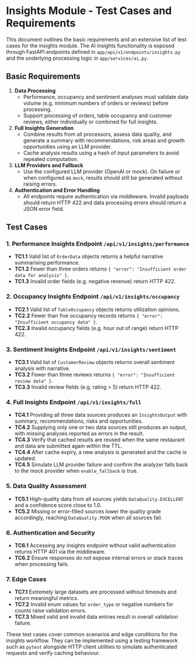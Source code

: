 # Insights Module - Test Cases and Requirements

This document outlines the basic requirements and an extensive list of test cases for the insights module. The AI insights functionality is exposed through FastAPI endpoints defined in `app/api/v1/endpoints/insights.py` and the underlying processing logic in `app/services/ai.py`.

## Basic Requirements

1. **Data Processing**
   - Performance, occupancy and sentiment analyses must validate data volume (e.g. minimum numbers of orders or reviews) before processing.
   - Support processing of orders, table occupancy and customer reviews, either individually or combined for full insights.
2. **Full Insights Generation**
   - Combine results from all processors, assess data quality, and generate a summary with recommendations, risk areas and growth opportunities using an LLM provider.
   - Cache analysis results using a hash of input parameters to avoid repeated computation.
3. **LLM Providers and Fallback**
   - Use the configured LLM provider (OpenAI or mock). On failure or when configured as `mock`, results should still be generated without raising errors.
4. **Authentication and Error Handling**
   - All endpoints require authentication via middleware. Invalid payloads should return HTTP 422 and data processing errors should return a JSON error field.

## Test Cases

### 1. Performance Insights Endpoint `/api/v1/insights/performance`
- **TC1.1** Valid list of `OrderData` objects returns a helpful narrative summarising performance.
- **TC1.2** Fewer than three orders returns `{ "error": "Insufficient order data for analysis" }`.
- **TC1.3** Invalid order fields (e.g. negative revenue) return HTTP 422.

### 2. Occupancy Insights Endpoint `/api/v1/insights/occupancy`
- **TC2.1** Valid list of `TableOccupancy` objects returns utilization opinions.
- **TC2.2** Fewer than five occupancy records returns `{ "error": "Insufficient occupancy data" }`.
- **TC2.3** Invalid occupancy fields (e.g. hour out of range) return HTTP 422.

### 3. Sentiment Insights Endpoint `/api/v1/insights/sentiment`
- **TC3.1** Valid list of `CustomerReview` objects returns overall sentiment analysis with narrative.
- **TC3.2** Fewer than three reviews returns `{ "error": "Insufficient review data" }`.
- **TC3.3** Invalid review fields (e.g. rating > 5) return HTTP 422.

### 4. Full Insights Endpoint `/api/v1/insights/full`
- **TC4.1** Providing all three data sources produces an `InsightsOutput` with summary, recommendations, risks and opportunities.
- **TC4.2** Supplying only one or two data sources still produces an output, with missing analyses reported as errors in the result.
- **TC4.3** Verify that cached results are reused when the same restaurant and data are submitted again within the TTL.
- **TC4.4** After cache expiry, a new analysis is generated and the cache is updated.
- **TC4.5** Simulate LLM provider failure and confirm the analyzer falls back to the mock provider when `enable_fallback` is true.

### 5. Data Quality Assessment
- **TC5.1** High-quality data from all sources yields `DataQuality.EXCELLENT` and a confidence score close to 1.0.
- **TC5.2** Missing or error-filled sources lower the quality grade accordingly, reaching `DataQuality.POOR` when all sources fail.

### 6. Authentication and Security
- **TC6.1** Accessing any insights endpoint without valid authentication returns HTTP 401 via the middleware.
- **TC6.2** Ensure responses do not expose internal errors or stack traces when processing fails.

### 7. Edge Cases
- **TC7.1** Extremely large datasets are processed without timeouts and return meaningful metrics.
- **TC7.2** Invalid enum values for `order_type` or negative numbers for counts raise validation errors.
- **TC7.3** Mixed valid and invalid data entries result in overall validation failure.

These test cases cover common scenarios and edge conditions for the insights workflow. They can be implemented using a testing framework such as `pytest` alongside HTTP client utilities to simulate authenticated requests and verify caching behaviour.
